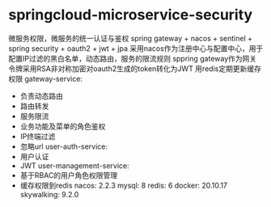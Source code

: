 # springcloud-microservice-security
微服务权限，微服务的统一认证与鉴权 
spring gateway + nacos + sentinel + spring security + oauth2 + jwt + jpa 
采用nacos作为注册中心与配置中心，用于配置IP过滤的黑白名单，动态路由，服务的限流规则 
sppring gateway作为网关 
令牌采用RSA非对称加密对oauth2生成的token转化为JWT 
用redis定期更新缓存权限 
gateway-service:  
+ 负责动态路由 
+ 路由转发 
+ 服务限流 
+ 业务功能及菜单的角色鉴权 
+ IP终端过滤 
+ 忽略url 
user-auth-service: 
+ 用户认证 
+ JWT 
user-management-service: 
+ 基于RBAC的用户角色权限管理 
+ 缓存权限到redis 
nacos: 2.2.3 
mysql: 8 
redis: 6 
docker: 20.10.17 
skywalking: 9.2.0 
